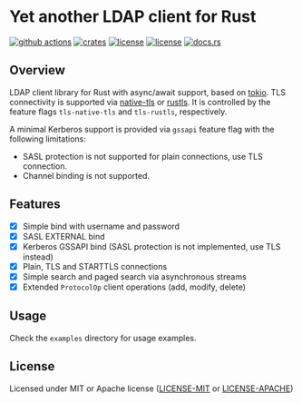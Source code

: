 # Yet another LDAP client for Rust

[![github actions](https://github.com/ancwrd1/ldap-rs/workflows/CI/badge.svg)](https://github.com/ancwrd1/ldap-rs/actions)
[![crates](https://img.shields.io/crates/v/ldap-rs.svg)](https://crates.io/crates/ldap-rs)
[![license](https://img.shields.io/badge/License-MIT-blue.svg)](https://opensource.org/licenses/MIT)
[![license](https://img.shields.io/badge/License-Apache%202.0-blue.svg)](https://opensource.org/licenses/Apache-2.0)
[![docs.rs](https://docs.rs/ldap-rs/badge.svg)](https://docs.rs/ldap-rs)

## Overview

LDAP client library for Rust with async/await support, based on [tokio](https://tokio.rs).
TLS connectivity is supported via [native-tls](https://crates.io/crates/native-tls) or [rustls](https://crates.io/crates/rustls).
It is controlled by the feature flags `tls-native-tls` and `tls-rustls`, respectively.

A minimal Kerberos support is provided via `gssapi` feature flag with the following limitations:
 
* SASL protection is not supported for plain connections, use TLS connection.
* Channel binding is not supported.

## Features

- [x] Simple bind with username and password
- [x] SASL EXTERNAL bind
- [x] Kerberos GSSAPI bind (SASL protection is not implemented, use TLS instead)
- [x] Plain, TLS and STARTTLS connections
- [x] Simple search and paged search via asynchronous streams
- [x] Extended `ProtocolOp` client operations (add, modify, delete)

## Usage 

Check the `examples` directory for usage examples.

## License

Licensed under MIT or Apache license ([LICENSE-MIT](https://opensource.org/licenses/MIT)
or [LICENSE-APACHE](https://opensource.org/licenses/Apache-2.0))
